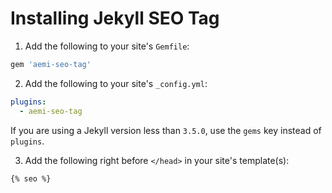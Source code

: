 # Installing Jekyll SEO Tag

1. Add the following to your site's `Gemfile`:

  ```ruby
  gem 'aemi-seo-tag'
  ```

2. Add the following to your site's `_config.yml`:

  ```yml
  plugins:
    - aemi-seo-tag
  ```

If you are using a Jekyll version less than `3.5.0`, use the `gems` key instead of `plugins`.

3. Add the following right before `</head>` in your site's template(s):

<!-- {% raw %} -->
  ```liquid
  {% seo %}
  ```
<!-- {% endraw %} -->
